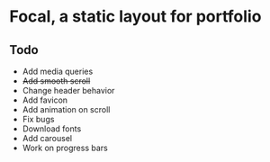 # Focal, a static layout for portfolio

## Todo
* Add media queries
* ~~Add smooth scroll~~
* Change header behavior
* Add favicon
* Add animation on scroll
* Fix bugs
* Download fonts
* Add carousel
* Work on progress bars
